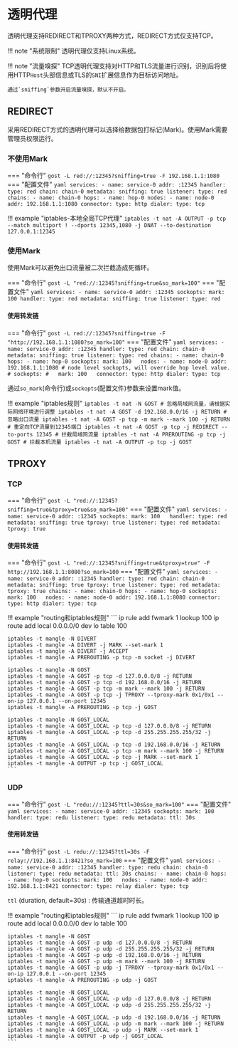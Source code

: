 # 透明代理

透明代理支持REDIRECT和TPROXY两种方式，REDIRECT方式仅支持TCP。

!!! note "系统限制"
    透明代理仅支持Linux系统。

!!! note "流量嗅探"
    TCP透明代理支持对HTTP和TLS流量进行识别，识别后将使用HTTP`Host`头部信息或TLS的`SNI`扩展信息作为目标访问地址。

    通过`sniffing`参数开启流量嗅探，默认不开启。

## REDIRECT

采用REDIRECT方式的透明代理可以选择给数据包打标记(Mark)。使用Mark需要管理员权限运行。

### 不使用Mark

=== "命令行"
    ```
    gost -L red://:12345?sniffing=true -F 192.168.1.1:1080
    ```
=== "配置文件"
    ```yaml
    services:
    - name: service-0
      addr: :12345
      handler:
        type: red
        chain: chain-0
        metadata:
          sniffing: true
      listener:
        type: red
    chains:
    - name: chain-0
      hops:
      - name: hop-0
        nodes:
        - name: node-0
          addr: 192.168.1.1:1080
          connector:
            type: http
          dialer:
            type: tcp
    ```


!!! example "iptables-本地全局TCP代理"
    ```
    iptables -t nat -A OUTPUT -p tcp --match multiport ! --dports 12345,1080 -j DNAT --to-destination 127.0.0.1:12345
    ```

### 使用Mark

使用Mark可以避免出口流量被二次拦截造成死循环。

=== "命令行"
    ```
    gost -L "red://:12345?sniffing=true&so_mark=100"
    ```
=== "配置文件"
    ```yaml
    services:
    - name: service-0
      addr: :12345
      sockopts:
        mark: 100
      handler:
        type: red
        metadata:
          sniffing: true
      listener:
        type: red
    ```

#### 使用转发链

=== "命令行"
    ```
    gost -L red://:12345?sniffing=true -F "http://192.168.1.1:1080?so_mark=100"
    ```
=== "配置文件"
    ```yaml
    services:
    - name: service-0
      addr: :12345
      handler:
        type: red
        chain: chain-0
        metadata:
          sniffing: true
      listener:
        type: red
    chains:
    - name: chain-0
      hops:
      - name: hop-0
        sockopts:
          mark: 100  
        nodes:
        - name: node-0
          addr: 192.168.1.1:1080
          # node level sockopts, will override hop level value.
          # sockopts:
          #   mark: 100  
          connector:
            type: http
          dialer:
            type: tcp
    ```

通过`so_mark`(命令行)或`sockopts`(配置文件)参数来设置mark值。

!!! example "iptables规则"
    ```
    iptables -t nat -N GOST
    # 忽略局域网流量，请根据实际网络环境进行调整
    iptables -t nat -A GOST -d 192.168.0.0/16 -j RETURN
    # 忽略出口流量
    iptables -t nat -A GOST -p tcp -m mark --mark 100 -j RETURN
    # 重定向TCP流量到12345端口
    iptables -t nat -A GOST -p tcp -j REDIRECT --to-ports 12345
    # 拦截局域网流量
    iptables -t nat -A PREROUTING -p tcp -j GOST
    # 拦截本机流量
    iptables -t nat -A OUTPUT -p tcp -j GOST
    ```

## TPROXY

### TCP

=== "命令行"
    ```
    gost -L "red://:12345?sniffing=true&tproxy=true&so_mark=100"
    ```
=== "配置文件"
    ```yaml
    services:
    - name: service-0
      addr: :12345
      sockopts:
        mark: 100  
      handler:
        type: red
        metadata:
          sniffing: true
          tproxy: true
      listener:
        type: red
        metadata:
          tproxy: true
    ```

#### 使用转发链

=== "命令行"
    ```
    gost -L "red://:12345?sniffing=true&tproxy=true" -F http://192.168.1.1:8080?so_mark=100
    ```
=== "配置文件"
    ```yaml
    services:
    - name: service-0
      addr: :12345
      handler:
        type: red
        chain: chain-0
        metadata:
          sniffing: true
          tproxy: true
      listener:
        type: red
        metadata:
          tproxy: true
    chains:
    - name: chain-0
      hops:
      - name: hop-0
        sockopts:
          mark: 100  
        nodes:
        - name: node-0
          addr: 192.168.1.1:8080
          connector:
            type: http
          dialer:
            type: tcp
    ```

!!! example "routing和iptables规则"
    ```
    ip rule add fwmark 1 lookup 100
    ip route add local 0.0.0.0/0 dev lo table 100

    iptables -t mangle -N DIVERT
    iptables -t mangle -A DIVERT -j MARK --set-mark 1
    iptables -t mangle -A DIVERT -j ACCEPT
    iptables -t mangle -A PREROUTING -p tcp -m socket -j DIVERT

    iptables -t mangle -N GOST
    iptables -t mangle -A GOST -p tcp -d 127.0.0.0/8 -j RETURN
    iptables -t mangle -A GOST -p tcp -d 192.168.0.0/16 -j RETURN
    iptables -t mangle -A GOST -p tcp -m mark --mark 100 -j RETURN 
    iptables -t mangle -A GOST -p tcp -j TPROXY --tproxy-mark 0x1/0x1 --on-ip 127.0.0.1 --on-port 12345 
    iptables -t mangle -A PREROUTING -p tcp -j GOST

    iptables -t mangle -N GOST_LOCAL
    iptables -t mangle -A GOST_LOCAL -p tcp -d 127.0.0.0/8 -j RETURN
    iptables -t mangle -A GOST_LOCAL -p tcp -d 255.255.255.255/32 -j RETURN
    iptables -t mangle -A GOST_LOCAL -p tcp -d 192.168.0.0/16 -j RETURN
    iptables -t mangle -A GOST_LOCAL -p tcp -m mark --mark 100 -j RETURN 
    iptables -t mangle -A GOST_LOCAL -p tcp -j MARK --set-mark 1
    iptables -t mangle -A OUTPUT -p tcp -j GOST_LOCAL
    ```

### UDP

=== "命令行"
    ```
    gost -L "redu://:12345?ttl=30s&so_mark=100"
    ```
=== "配置文件"
    ```yaml
    services:
    - name: service-0
      addr: :12345
      sockopts:
        mark: 100  
      handler:
        type: redu
      listener:
        type: redu
        metadata:
          ttl: 30s
    ```

#### 使用转发链

=== "命令行"
    ```
    gost -L redu://:12345?ttl=30s -F relay://192.168.1.1:8421?so_mark=100
    ```
=== "配置文件"
    ```yaml
    services:
    - name: service-0
      addr: :12345
      handler:
        type: redu
        chain: chain-0
      listener:
        type: redu
        metadata:
          ttl: 30s
    chains:
    - name: chain-0
      hops:
      - name: hop-0
        sockopts:
          mark: 100  
        nodes:
        - name: node-0
          addr: 192.168.1.1:8421
          connector:
            type: relay
          dialer:
            type: tcp
    ```

`ttl` (duration, default=30s)
:   传输通道超时时长。

!!! example "routing和iptables规则"
    ```
    ip rule add fwmark 1 lookup 100
    ip route add local 0.0.0.0/0 dev lo table 100

    iptables -t mangle -N GOST
    iptables -t mangle -A GOST -p udp -d 127.0.0.0/8 -j RETURN
    iptables -t mangle -A GOST -p udp -d 255.255.255.255/32 -j RETURN
    iptables -t mangle -A GOST -p udp -d 192.168.0.0/16 -j RETURN
    iptables -t mangle -A GOST -p udp -m mark --mark 100 -j RETURN 
    iptables -t mangle -A GOST -p udp -j TPROXY --tproxy-mark 0x1/0x1 --on-ip 127.0.0.1 --on-port 12345 
    iptables -t mangle -A PREROUTING -p udp -j GOST

    iptables -t mangle -N GOST_LOCAL
    iptables -t mangle -A GOST_LOCAL -p udp -d 127.0.0.0/8 -j RETURN
    iptables -t mangle -A GOST_LOCAL -p udp -d 255.255.255.255/32 -j RETURN
    iptables -t mangle -A GOST_LOCAL -p udp -d 192.168.0.0/16 -j RETURN
    iptables -t mangle -A GOST_LOCAL -p udp -m mark --mark 100 -j RETURN 
    iptables -t mangle -A GOST_LOCAL -p udp -j MARK --set-mark 1
    iptables -t mangle -A OUTPUT -p udp -j GOST_LOCAL
    ```